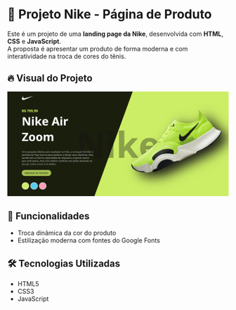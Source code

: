 # 👟 Projeto Nike - Página de Produto

Este é um projeto de uma **landing page da Nike**, desenvolvida com **HTML**, **CSS** e **JavaScript**.  
A proposta é apresentar um produto de forma moderna e com interatividade na troca de cores do tênis.

## 🔥 Visual do Projeto

<p align="center">
  <img src="./imgs/Print.png" alt="Print do projeto Nike" width="700"/>
</p>

## 🚀 Funcionalidades

- Troca dinâmica da cor do produto
- Estilização moderna com fontes do Google Fonts

## 🛠 Tecnologias Utilizadas

- HTML5
- CSS3
- JavaScript
